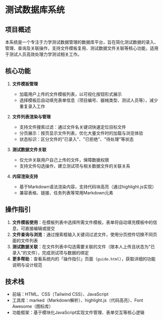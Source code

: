 # 测试数据库系统

## 项目概述
本系统是一个专注于力学测试数据管理的数据库平台，旨在简化测试数据的录入、管理、查询及关联操作，支持文件模板复用、测试数据文件关联等核心功能，适用于测试人员高效处理力学测试相关工作。


## 核心功能

1. **文件模板管理**  
   - 加载用户上传的文件模板列表，以可视化按钮形式展示
   - 选择模板后自动填充表单信息（项目编号、器械类型、测试人员等），减少重复录入工作

2. **文件列表渲染与管理**  
   - 支持文件搜索过滤：通过文件名关键词快速定位目标文件
   - 分页展示：按页显示文件列表，优化大量文件时的加载与浏览体验
   - 状态标识：区分文件的"已录入"、"已拒绝"、"待处理"等状态

3. **测试数据文件关联**  
   - 仅允许关联用户自己上传的文件，保障数据权限
   - 支持文件勾选操作，建立测试项与相关数据文件的关联关系

4. **内容渲染支持**  
   - 基于Markdown语法渲染内容，支持代码块高亮（通过highlight.js实现）
   - 兼容表格、链接、任务列表等常用Markdown元素


## 操作指引
1. **文件模板使用**：在模板列表中选择所需文件模板，表单将自动填充模板中的信息，可直接编辑或提交
2. **文件查询与浏览**：通过搜索框输入关键词过滤文件，使用分页控件切换不同页面的文件列表
3. **测试数据关联**：在文件列表中勾选需要关联的文件（限本人上传且状态为"已录入"的文件），完成测试项与数据的绑定
4. **更多帮助**：查看系统内的「操作指引」页面（`guide.html`），获取详细的功能说明与设计规范


## 技术栈
- 前端：HTML、CSS（Tailwind CSS）、JavaScript
- 工具库：marked（Markdown解析）、highlight.js（代码高亮）、Font Awesome（图标库）
- 功能框架：基于模块化JavaScript实现文件管理、表单交互等核心逻辑
